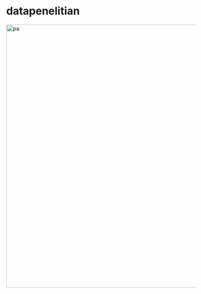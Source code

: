 # datapenelitian


<img  height="700" alt="pa" src="https://github.com/user-attachments/assets/33b02a42-deb7-4bd3-a282-8b2b909c4fde" />
